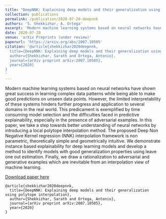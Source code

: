 ```yaml
---
title: "DeepNNK: Explaining deep models and their generalization using polytope interpolation"
collection: publications
permalink: /publication/2020-07-20-deepnnk
authors: 'S. Shekkizhar, A. Ortega'
excerpt: 'Modern machine learning systems based on neural networks have shown great success in learning complex data patterns while being able to make good predictions on unseen data points. However, the limited interpretability of these systems hinders further progress and application to several domains in the real world.'
date: 2020-07-20
venue: 'arXiv Preprints (under review)'
paperurl: 'https://arxiv.org/abs/2007.10505'
citation: '@article{shekkizhar2020deepnnk,
  title={DeepNNK: Explaining deep models and their generalization using polytope interpolation},
  author={Shekkizhar, Sarath and Ortega, Antonio},
  journal={arXiv preprint arXiv:2007.10505},
  year={2020}
}
'
---
```

Modern machine learning systems based on neural networks have shown great success in learning complex data patterns while being able to make good predictions on unseen data points. However, the limited interpretability of these systems hinders further progress and application to several domains in the real world. This predicament is exemplified by time consuming model selection and the difficulties faced in predictive explainability, especially in the presence of adversarial examples. In this paper, we take a step towards better understanding of neural networks by introducing a local polytope interpolation method. The proposed Deep Non Negative Kernel regression (NNK) interpolation framework is non parametric, theoretically simple and geometrically intuitive. We demonstrate instance based explainability for deep learning models and develop a method to identify models with good generalization properties using leave one out estimation. Finally, we draw a rationalization to adversarial and generative examples which are inevitable from an interpolation view of machine learning. 

[Download paper here](https://arxiv.org/abs/2007.10505)
```
@article{shekkizhar2020deepnnk,
  title={DeepNNK: Explaining deep models and their generalization using polytope interpolation},
  author={Shekkizhar, Sarath and Ortega, Antonio},
  journal={arXiv preprint arXiv:2007.10505},
  year={2020}
}
```